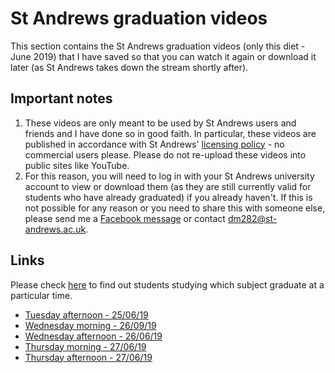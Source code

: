 # St Andrews graduation videos
This section contains the St Andrews graduation videos (only this diet - June 2019) that I have saved so that you can watch it again or download it later (as St Andrews takes down the stream shortly after).

##  Important notes

 1. These videos are only meant to be used by St Andrews users and friends and I have done so in good faith. In particular, these videos are published in accordance with St Andrews' [licensing policy](https://www.st-andrews.ac.uk/graduation/watch-live/) - no commercial users please. Please do not re-upload these videos into public sites like YouTube.
 2. For this reason, you will need to log in with your St Andrews university account to view or download them (as they are still currently valid for students who have already graduated) if you already haven't. If this is not possible for any reason or you need to share this with someone else, please send me a [Facebook message](https://www.facebook.com/darsh.manoj.7
) or contact dm282@st-andrews.ac.uk.
## Links

Please check [here](https://www.st-andrews.ac.uk/graduation/graduation-ceremonies/) to find out students studying which subject graduate at a particular time.

* [Tuesday afternoon - 25/06/19](https://universityofstandrews907-my.sharepoint.com/:v:/g/personal/dm282_st-andrews_ac_uk/EaVZSwLaREROtUMMvCnkUQMBTOKEgRSY3kPByzhHhluibQ?e=sZfrpV)
* [Wednesday morning - 26/09/19](https://universityofstandrews907-my.sharepoint.com/:v:/g/personal/dm282_st-andrews_ac_uk/ETtxQv80qCVJtI1rEjmfxZ4B2AW8GzxgoowMin_1qXt13w?e=RSB03o)
* [Wednesday afternoon - 26/06/19](https://universityofstandrews907-my.sharepoint.com/:v:/g/personal/dm282_st-andrews_ac_uk/EWbMDSLxNQdBm5yQh0QFXiABb95YOth6GCIlNY3RoZ8fTw?e=YpDEh3)
* [Thursday morning - 27/06/19](https://universityofstandrews907-my.sharepoint.com/:v:/g/personal/dm282_st-andrews_ac_uk/EUqRtdDx4f1Nrzq42pyaX24B9LyA5JSSJIefjd-j_E14pQ?e=9gI5qf)
* [Thursday afternoon - 27/06/19](https://universityofstandrews907-my.sharepoint.com/:v:/g/personal/dm282_st-andrews_ac_uk/EUHmtvT50RRNt7jIWuZORgsBHHqU87mBbuVU0r0pDjZPIA?e=7BPDkD)
